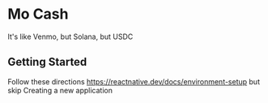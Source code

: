 # Mo Cash
It's like Venmo, but Solana, but USDC

## Getting Started
Follow these directions https://reactnative.dev/docs/environment-setup but skip Creating a new application
